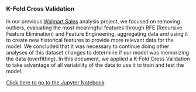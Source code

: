 ### K-Fold Cross Validation


In our previous [Walmart Sales](https://github.com/bascr/walmart-sales) analysis project, we focused on removing outliers, evaluating the most meaningful features through RFE (Recursive Feature Elimination) and Feature Engineering, aggregating data and using it to create new historical features to provide more relevant data for the model. We concluded that it was necessary to continue doing other analyses of this dataset changes to determine if our model was memorizing the data (overfitting). In this document, we applied a K-Fold Cross Validation to take advantage of all variability of the data to use it to train and test the model.

[Click here to go to the Jupyter Notebook](https://github.com/bascr/k-fold-cross-validation/blob/main/k-fold-cross-validation.ipynb)